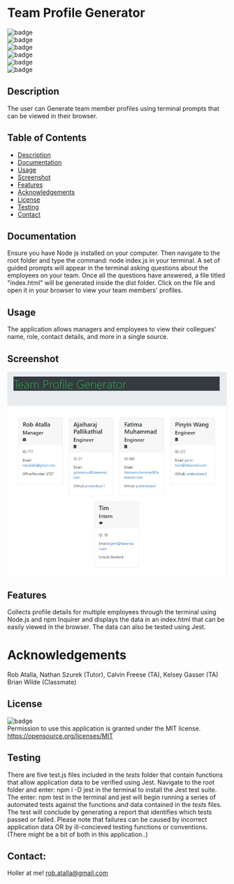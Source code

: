 # Team Profile Generator

  ![badge](https://img.shields.io/github/languages/top/ratalla816/team-profile-generator)
  <br> 
  ![badge](https://img.shields.io/github/languages/count/ratalla816/team-profile-generator)
  <br>
  ![badge](https://img.shields.io/github/issues/ratalla816/team-profile-generator)
  <br>
  ![badge](https://img.shields.io/github/issues-closed/ratalla816/team-profile-generator)
  <br>
  ![badge](https://img.shields.io/github/last-commit/ratalla816/team-profile-generator)
  <br>
  ![badge](https://img.shields.io/badge/license-MIT-important)
  
  ## Description
  
  The user can Generate team member profiles using terminal prompts that can be viewed in their browser. 
 
  ## Table of Contents
  - [Description](#description)
  - [Documentation](#documentation)
  - [Usage](#usage)
  - [Screenshot](#screenshot)
  - [Features](#features)
  - [Acknowledgements](#acknowledgements)
  - [License](#license)
  - [Testing](#testing)
  - [Contact](#contact)

  ## Documentation
  Ensure you have Node js installed on your computer. Then navigate to the root folder and type the command: node index.js in your terminal. 
  A set of guided prompts will appear in the terminal asking questions about the employees on your team. Once all the questions have answered, a file titled "index.html"
  will be generated inside the dist folder. Click on the file and open it in your browser to view your team members' profiles. 
 
  ## Usage
  The application allows managers and employees to view their collegues' name, role, contact details, and more in a single source. 

  ## Screenshot
  ![Screenshot](assets/images/screenshot.png)

  ## Features
  Collects profile details for multiple employees through the terminal using Node.js and npm Inquirer and displays the data in an index.html that can be 
  easily viewed in the browser. The data can also be tested using Jest. 
  
  # Acknowledgements
  Rob Atalla, Nathan Szurek (Tutor), Calvin Freese (TA), Kelsey Gasser (TA) Brian Wilde (Classmate)
    
  ## License
  ![badge](https://img.shields.io/badge/license-MIT-important)
  <br>
  Permission to use this application is granted under the MIT license. <https://opensource.org/licenses/MIT>


  ## Testing
  There are five test.js files included in the _tests_ folder that contain functions that allow application data to be verified using Jest. 
  Navigate to the root folder and enter: npm i -D jest in the terminal to install the Jest test suite. The enter: npm test in the terminal and jest will begin running a series of automated tests against the functions and data contained in the _tests_ files. The test will conclude by generating a report that identifies which tests passed or failed. Please note that failures can be caused by incorrect application data OR by ill-concieved testing functions or conventions. (There might be a bit of both in this application..)

  ## Contact:
  Holler at me! <a href="mailto:rob.atalla@gmail.com">rob.atalla@gmail.com</a>